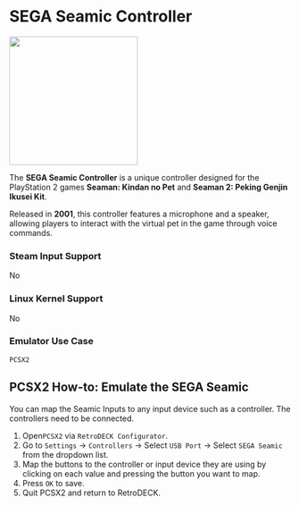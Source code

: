 # SEGA Seamic Controller

<img src="../../../wiki_images/controllers/sega-seamic-ps2.png" width="230">

The **SEGA Seamic Controller** is a unique controller designed for the PlayStation 2 games **Seaman: Kindan no Pet** and **Seaman 2: Peking Genjin Ikusei Kit**. 

Released in **2001**, this controller features a microphone and a speaker, allowing players to interact with the virtual pet in the game through voice commands.

### Steam Input Support

No

### Linux Kernel Support

No

### Emulator Use Case

`PCSX2`

## PCSX2 How-to: Emulate the SEGA Seamic

You can map the Seamic Inputs to any input device such as a controller. The controllers need to be connected.

1. Open`PCSX2` via  `RetroDECK Configurator`.
2. Go to `Settings` -> `Controllers` -> Select `USB Port` -> Select `SEGA Seamic` from the dropdown list.
3. Map the buttons to the controller or input device they are using by clicking on each value and pressing the button you want to map.
4. Press `OK` to save. 
5. Quit PCSX2 and return to RetroDECK.
